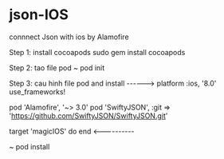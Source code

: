 # json-IOS
connnect Json with ios by Alamofire 

Step 1: install cocoapods
sudo gem install cocoapods

Step 2: tao file pod 
~ pod init

Step 3: cau hinh file pod and install
------>
platform :ios, '8.0'
use_frameworks!

pod 'Alamofire', '~> 3.0'
pod 'SwiftyJSON', :git => 'https://github.com/SwiftyJSON/SwiftyJSON.git'

target 'magicIOS' do
end
<----------

~ pod install


